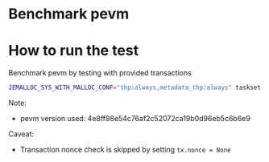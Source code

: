 # Benchmark pevm

# How to run the test

Benchmark pevm by testing with provided transactions

``` bash
JEMALLOC_SYS_WITH_MALLOC_CONF="thp:always,metadata_thp:always" taskset -c -a 0-15 cargo run --release -- --bench
```

Note:
- pevm version used: 4e8ff98e54c76af2c52072ca19b0d96eb5c6b6e9

Caveat:
- Transaction nonce check is skipped by setting `tx.nonce = None`
